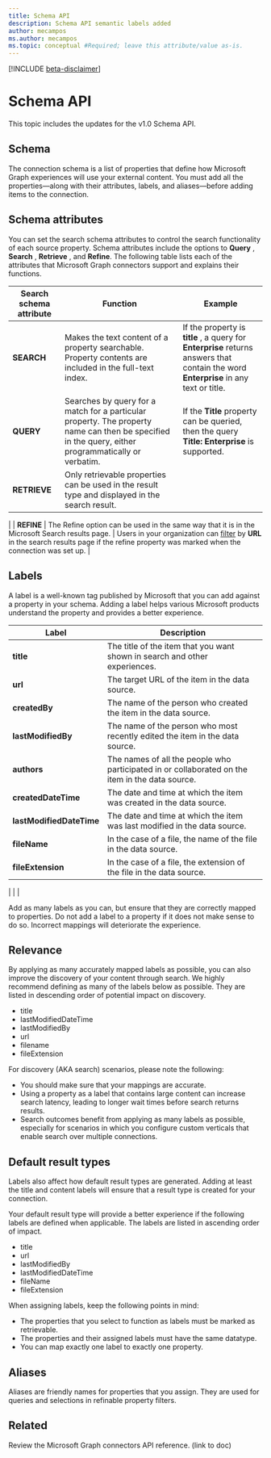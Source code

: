 ```yaml
---
title: Schema API
description: Schema API semantic labels added
author: mecampos
ms.author: mecampos
ms.topic: conceptual #Required; leave this attribute/value as-is.
---
```

[!INCLUDE [beta-disclaimer](../api-reference/includes/beta-disclaimer.md)]
# Schema API

This topic includes the updates for the v1.0 Schema API.

## Schema

The connection schema is a list of properties that define how Microsoft Graph experiences will use your external content. You must add all the properties—along with their attributes, labels, and aliases—before adding items to the connection.

## Schema attributes

You can set the search schema attributes to control the search functionality of each source property. Schema attributes include the options to  **Query** ,  **Search** ,  **Retrieve** , and  **Refine**. The following table lists each of the attributes that Microsoft Graph connectors support and explains their functions.

| **Search schema attribute** | **Function** | **Example** |
| --- | --- | --- |
| **SEARCH** | Makes the text content of a property searchable. Property contents are included in the full-text index. | If the property is  **title** , a query for  **Enterprise**  returns answers that contain the word  **Enterprise**  in any text or title. |
| **QUERY** | Searches by query for a match for a particular property. The property name can then be specified in the query, either programmatically or verbatim. | If the  **Title**  property can be queried, then the query  **Title: Enterprise**  is supported. |
| **RETRIEVE** | Only retrievable properties can be used in the result type and displayed in the search result. |
 |
| **REFINE** | The Refine option can be used in the same way that it is in the Microsoft Search results page. | Users in your organization can [filter](https://docs.microsoft.com/en-us/microsoftsearch/custom-filters) by  **URL**  in the search results page if the refine property was marked when the connection was set up. |

## Labels

A label is a well-known tag published by Microsoft that you can add against a property in your schema. Adding a label helps various Microsoft products understand the property and provides a better experience.

| **Label** | **Description** |
| --- | --- |
| **title** | The title of the item that you want shown in search and other experiences. |
| **url** | The target URL of the item in the data source. |
| **createdBy** | The name of the person who created the item in the data source. |
| **lastModifiedBy** | The name of the person who most recently edited the item in the data source. |
| **authors** | The names of all the people who participated in or collaborated on the item in the data source. |
| **createdDateTime** | The date and time at which the item was created in the data source. |
| **lastModifiedDateTime** | The date and time at which the item was last modified in the data source. |
| **fileName** | In the case of a file, the name of the file in the data source. |
| **fileExtension** | In the case of a file, the extension of the file in the data source. |
|
 |
 |

Add as many labels as you can, but ensure that they are correctly mapped to properties. Do not add a label to a property if it does not make sense to do so. Incorrect mappings will deteriorate the experience.

## Relevance

By applying as many accurately mapped labels as possible, you can also improve the discovery of your content through search. We highly recommend defining as many of the labels below as possible. They are listed in descending order of potential impact on discovery.

- title
- lastModifiedDateTime
- lastModifiedBy
- url
- filename
- fileExtension

For discovery (AKA search) scenarios, please note the following:

- You should make sure that your mappings are accurate.
- Using a property as a label that contains large content can increase search latency, leading to longer wait times before search returns results.
- Search outcomes benefit from applying as many labels as possible, especially for scenarios in which you configure custom verticals that enable search over multiple connections.

## Default result types

Labels also affect how default result types are generated. Adding at least the title and content labels will ensure that a result type is created for your connection.

Your default result type will provide a better experience if the following labels are defined when applicable. The labels are listed in ascending order of impact.

- title
- url
- lastModifiedBy
- lastModifiedDateTime
- fileName
- fileExtension

When assigning labels, keep the following points in mind:

- The properties that you select to function as labels must be marked as retrievable.
- The properties and their assigned labels must have the same datatype.
- You can map exactly one label to exactly one property.

## Aliases

Aliases are friendly names for properties that you assign. They are used for queries and selections in refinable property filters.

## Related

Review the Microsoft Graph connectors API reference. (link to doc)